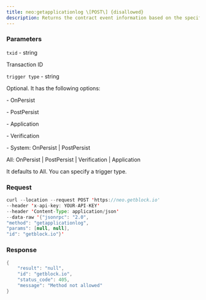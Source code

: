 ```yaml
---
title: neo:getapplicationlog \[POST\] {disallowed}
description: Returns the contract event information based on the specified txid. Thecontract event information is stored under the ApplicationLogsdirectory.You must install the plugins ApplicationLogs and LevelDBStore before youcan invoke the method.
---
```


### Parameters


`txid` - string

Transaction ID

`trigger type` - string

Optional. It has the following options:

\- OnPersist

\- PostPersist

\- Application

\- Verification

\- System: OnPersist \| PostPersist

All: OnPersist \| PostPersist \| Verification \| Application

It defaults to All. You can specify a trigger type.

### Request

``` java
curl --location --request POST 'https://neo.getblock.io' 
--header 'x-api-key: YOUR-API-KEY' 
--header 'Content-Type: application/json' 
--data-raw '{"jsonrpc": "2.0",
"method": "getapplicationlog",
"params": [null, null],
"id": "getblock.io"}'
```

###  Response

``` java
{
    "result": "null",
    "id": "getblock.io",
    "status_code": 405,
    "message": "Method not allowed"
}
```

